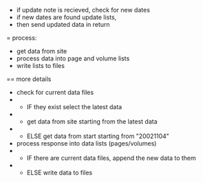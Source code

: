 - if update note is recieved, check for new dates
- if new dates are found update lists,
- then send updated data in return 







= process:

- get data from site
- process data into page and volume lists
- write lists to files

== more details

- check for current data files
- - IF they exist select the latest data
- - get data from site starting from the latest data
- - ELSE get data from start starting from "20021104"
- process response into data lists (pages/volumes)
- - IF there are current data files, append the new data to them
- - ELSE write data to files